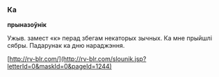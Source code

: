 ### Ка
**прыназоўнік**

Ужыв. замест «к» перад збегам некаторых зычных. Ка мне прыйшлі сябры. Падарунак ка дню нараджэння.

<a rel="author">[http://rv-blr.com/](http://rv-blr.com/slounik.jsp?letterId=0&maskId=0&pageId=1244)</a>
